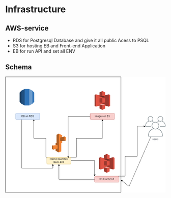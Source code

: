 # Infrastructure

## AWS-service
- RDS for Postgresql Database and give it all public Acess to PSQL
- S3 for hosting EB and Front-end Application 
- EB for run API and set all ENV

## Schema

![Schema](../assets/arct.png)